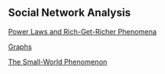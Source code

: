 ## Social Network Analysis

[Power Laws and Rich-Get-Richer
Phenomena](http://www.cs.cornell.edu/home/kleinber/networks-book/networks-book-ch18.pdf)

[Graphs](http://www.cs.cornell.edu/home/kleinber/networks-book/networks-book-ch02.pdf)

[The Small-World Phenomenon](http://www.cs.cornell.edu/home/kleinber/networks-book/networks-book-ch20.pdf)
